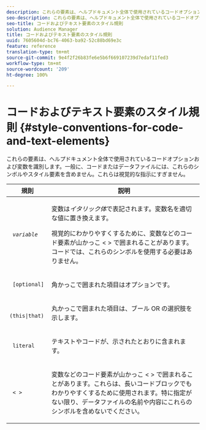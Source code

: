 ```yaml
---
description: これらの要素は、ヘルプドキュメント全体で使用されているコードオプションおよび変数を識別します。一般に、コードまたはデータファイルには、これらのシンボルやスタイル要素を含めません。これらは視覚的な指示にすぎません。
seo-description: これらの要素は、ヘルプドキュメント全体で使用されているコードオプションおよび変数を識別します。一般に、コードまたはデータファイルには、これらのシンボルやスタイル要素を含めません。これらは視覚的な指示にすぎません。
seo-title: コードおよびテキスト要素のスタイル規則
solution: Audience Manager
title: コードおよびテキスト要素のスタイル規則
uuid: 7605604d-bc76-4063-ba92-52c88bd69e3c
feature: reference
translation-type: tm+mt
source-git-commit: 9e4f2f26b83fe6e5b6f669107239d7edaf11fed3
workflow-type: tm+mt
source-wordcount: '209'
ht-degree: 100%

---
```



# コードおよびテキスト要素のスタイル規則 {#style-conventions-for-code-and-text-elements}

これらの要素は、ヘルプドキュメント全体で使用されているコードオプションおよび変数を識別します。一般に、コードまたはデータファイルには、これらのシンボルやスタイル要素を含めません。これらは視覚的な指示にすぎません。

<table id="table_EBEF9490D90041BD8B7ABE3AF1AF35B6"> 
 <thead> 
  <tr> 
   <th colname="col1" class="entry"> 規則 </th> 
   <th colname="col2" class="entry"> 説明 </th> 
  </tr> 
 </thead>
 <tbody> 
  <tr> 
   <td colname="col1"> <p> <code> <i>variable</i> </code> </p> </td> 
   <td colname="col2"> <p>変数は<i>イタリック体</i>で表記されます。変数名を適切な値に置き換えます。 </p> <p>視覚的にわかりやすくするために、変数などのコード要素が山かっこ &lt; &gt; で囲まれることがあります。コードでは、これらのシンボルを使用する必要はありません。 </p> </td> 
  </tr> 
  <tr> 
   <td colname="col1"> <p> <code> [optional]</code> </p> </td> 
   <td colname="col2"> <p>角かっこで囲まれた項目はオプションです。 </p> </td> 
  </tr> 
  <tr> 
   <td colname="col1"> <p> <code> (this|that) </code> </p> </td> 
   <td colname="col2"> <p>丸かっこで囲まれた項目は、ブール <span class="wintitle">OR</span> の選択肢を示します。 </p> </td> 
  </tr> 
  <tr> 
   <td colname="col1"> <p> <code> literal</code> </p> </td> 
   <td colname="col2"> <p>テキストやコードが、示されたとおりに含まれます。 </p> </td> 
  </tr> 
  <tr> 
   <td colname="col1"> <p> <code> &lt; &gt;</code> </p> </td> 
   <td colname="col2"> <p>変数などのコード要素が山かっこ &lt; &gt; で囲まれることがあります。これらは、長いコードブロックでもわかりやすくするために使用されます。特に指定がない限り、データファイルの名前や内容にこれらのシンボルを含めないでください。 </p> </td> 
  </tr> 
 </tbody> 
</table>


